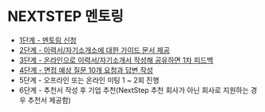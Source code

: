 # NEXTSTEP 멘토링

- [1단계 - 멘토링 신청](https://forms.gle/ASEhvB21ZtMVhYbH6)
- [2단계 - 이력서/자기소개소에 대한 가이드 문서 제공](https://drive.google.com/file/d/1EIAEA43_rtiFJDQ4ApHPm3UpsdmmpWZ7/view)
- [3단계 - 온라인으로 이력서/자기소개서 작성해 공유하면 1차 피드백](https://docs.google.com/forms/d/e/1FAIpQLSfL8DPMXfVL1RNJoP6-znZlZdK7vZftWtICRkQa1o2ECEVAMw/viewform)
- [4단계 - 면접 예상 질문 10개 요청과 답변 작성](https://docs.google.com/forms/d/e/1FAIpQLSdxJU_8k0vLy25R9i8XTI6iVmn7OdeLLHD9hRusy7G3GrwDZg/viewform)
- 5단계 - 오프라인 또는 온라인 미팅 1 ~ 2회 진행
- 6단계 - 추천서 작성 후 기업 추천(NextStep 추천 회사가 아닌 회사로 지원하는 경우 추천서 제공함)
